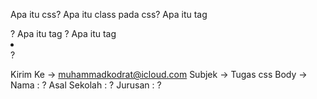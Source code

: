 Apa itu css?
Apa itu class pada css?
Apa itu tag <div></div>?
Apa itu tag <a></a>?
Apa itu tag <li></li>?

Kirim Ke -> muhammadkodrat@icloud.com
Subjek -> Tugas css
Body -> Nama         : ?
        Asal Sekolah : ?
        Jurusan      : ?  



